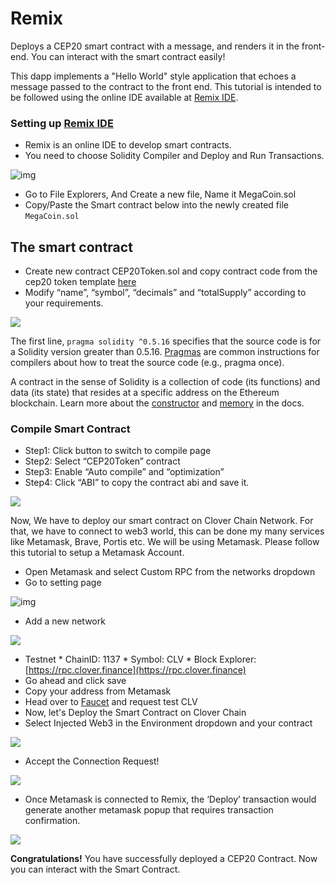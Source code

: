 # Remix

Deploys a CEP20 smart contract with a message, and renders it in the front-end. You can interact with the smart contract easily!

This dapp implements a "Hello World" style application that echoes a message passed to the contract to the front end. This tutorial is intended to be followed using the online IDE available at [Remix IDE](https://remix.ethereum.org/).

### Setting up [Remix IDE](https://remix.ethereum.org/) <a id="setting-up-remix-ide"></a>

* Remix is an online IDE to develop smart contracts.
* You need to choose Solidity Compiler and Deploy and Run Transactions.

![img](https://lh3.googleusercontent.com/BUilfLHVuRsIwaPDCry2yk8g58oMZfq65Nf-Ihc7g8rYtp7BjlxJWiwBQj0BK8e8ZsWET4zPcwdKYCcOn1mdsnFaH60E2Uhj5JEyhMz1-f-_aGwupbPbwaoMRZvB0NATWjPQadNT)

* Go to File Explorers, And Create a new file, Name it MegaCoin.sol
* Copy/Paste the Smart contract below into the newly created file `MegaCoin.sol`

## The smart contract <a id="the-smart-contract"></a>

* Create new contract CEP20Token.sol and copy contract code from the cep20 token template [here](https://docs.binance.org/smart-chain/developer/BEP20Token.template)
* Modify “name”, “symbol”, “decimals” and “totalSupply” according to your requirements.

![](../../.gitbook/assets/wechatbc76bcb1a3de40c16b88e6c0bf9184be.png)

The first line, `pragma solidity ^0.5.16` specifies that the source code is for a Solidity version greater than 0.5.16. [Pragmas](https://solidity.readthedocs.io/en/latest/layout-of-source-files.html#pragma) are common instructions for compilers about how to treat the source code \(e.g., pragma once\).

A contract in the sense of Solidity is a collection of code \(its functions\) and data \(its state\) that resides at a specific address on the Ethereum blockchain. Learn more about the [constructor](https://solidity.readthedocs.io/en/latest/contracts.html#constructor) and [memory](https://solidity.readthedocs.io/en/latest/introduction-to-smart-contracts.html#storage-memory-and-the-stack) in the docs.

### Compile Smart Contract <a id="compile-smart-contract"></a>

* Step1: Click button to switch to compile page
* Step2: Select “CEP20Token” contract
* Step3: Enable “Auto compile” and “optimization”
* Step4: Click “ABI” to copy the contract abi and save it.

![](../../.gitbook/assets/wechat8d28fbb49ca231e3ae87abc91d27b656.png)

Now, We have to deploy our smart contract on Clover Chain Network. For that, we have to connect to web3 world, this can be done my many services like Metamask, Brave, Portis etc. We will be using Metamask. Please follow this tutorial to setup a Metamask Account.

* Open Metamask and select Custom RPC from the networks dropdown
* Go to setting page 

![img](https://lh5.googleusercontent.com/NqWPIv1MrMJ-W2wDKjxtdxcdFhDwiqhsZ6G6MY6FQnhxPTCCPfPHBJ59vBl1ddxpbfV11ufETWAolV1s9YjCYHPeJCKW1S-sr8gfjcFt3swXM-p3IgafNBqPZ86DvThK-I9gKbrw)

* Add a new network

![](../../.gitbook/assets/wechate6b1d6dd3249493dbdc35ce2a399c93a.png)

* Testnet \* ChainID: 1137 \* Symbol: CLV \* Block Explorer: [https://rpc.clover.finance](https://rpc.clover.finance)
* Go ahead and click save
* Copy your address from Metamask
* Head over to [Faucet](http://faucet.clovernode.com/) and request test CLV
* Now, let's Deploy the Smart Contract on Clover Chain
* Select Injected Web3 in the Environment dropdown and your contract

![](../../.gitbook/assets/wechat3992b3176f68921425976a75691e18d9.png)

* Accept the Connection Request!

![](../../.gitbook/assets/wechatb79a46a51fa05f007a8e5d43650fd6b4.png)

* Once Metamask is connected to Remix, the ‘Deploy’ transaction would generate another metamask popup that requires transaction confirmation.

![](../../.gitbook/assets/wechatfa83faa624300261955ccc46843ef9c6.png)

**Congratulations!** You have successfully deployed a CEP20 Contract. Now you can interact with the Smart Contract. 

